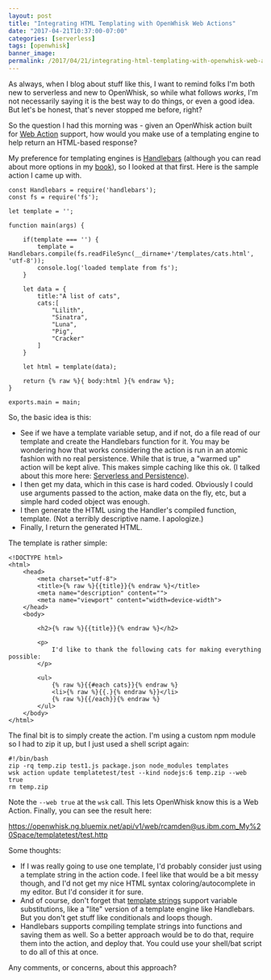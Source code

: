 ```yaml
---
layout: post
title: "Integrating HTML Templating with OpenWhisk Web Actions"
date: "2017-04-21T10:37:00-07:00"
categories: [serverless]
tags: [openwhisk]
banner_image: 
permalink: /2017/04/21/integrating-html-templating-with-openwhisk-web-actions
---
```


As always, when I blog about stuff like this, I want to remind folks I'm both new to serverless and new to OpenWhisk, so while what follows *works*, I'm not necessarily saying it is the best way to do things, or even a good idea. But let's be honest, that's never stopped me before, right?

So the question I had this morning was - given an OpenWhisk action built for [Web Action](https://console.ng.bluemix.net/docs/openwhisk/openwhisk_webactions.html#openwhisk_webactions) support, how would you make use of a templating engine to help return an HTML-based response?

My preference for templating engines is [Handlebars](http://handlebarsjs.com/) (although you can read about more options in my [book](https://www.amazon.com/gp/product/1491935111/ref=as_li_tl?ie=UTF8&tag=raymondcamd06-20&camp=1789&creative=9325&linkCode=as2&creativeASIN=1491935111&linkId=239944c4f3cbf1e35ce47f4eb857b2a7)), so I looked at that first. Here is the sample action I came up with.

<pre><code class="language-javascript">const Handlebars = require('handlebars');
const fs = require('fs');

let template = '';

function main(args) {

	if(template === '') {
		template = Handlebars.compile(fs.readFileSync(__dirname+'/templates/cats.html', 'utf-8'));
		console.log('loaded template from fs');
	}

	let data = {
		title:"A list of cats",
		cats:[
			"Lilith",
			"Sinatra",
			"Luna",
			"Pig",
			"Cracker"
		]
	}

	let html = template(data);

	return {% raw %}{ body:html }{% endraw %};
}

exports.main = main;
</code></pre>

So, the basic idea is this:

* See if we have a template variable setup, and if not, do a file read of our template and create the Handlebars function for it. You may be wondering how that works considering the action is run in an atomic fashion with no real persistence. While that is true, a "warmed up" action will be kept alive. This makes simple caching like this ok. (I talked about this more here: [Serverless and Persistence](https://www.raymondcamden.com/2017/02/09/serverless-and-persistence)).
* I then get my data, which in this case is hard coded. Obviously I could use arguments passed to the action, make data on the fly, etc, but a simple hard coded object was enough.
* I then generate the HTML using the Handler's compiled function, template. (Not a terribly descriptive name. I apologize.) 
* Finally, I return the generated HTML.

The template is rather simple:

<pre><code class="language-markup">&lt;!DOCTYPE html&gt;
&lt;html&gt;
	&lt;head&gt;
		&lt;meta charset=&quot;utf-8&quot;&gt;
		&lt;title&gt;{% raw %}{{title}}{% endraw %}&lt;&#x2F;title&gt;
		&lt;meta name=&quot;description&quot; content=&quot;&quot;&gt;
		&lt;meta name=&quot;viewport&quot; content=&quot;width=device-width&quot;&gt;
	&lt;&#x2F;head&gt;
	&lt;body&gt;

		&lt;h2&gt;{% raw %}{{title}}{% endraw %}&lt;&#x2F;h2&gt;
		
		&lt;p&gt;
			I&#x27;d like to thank the following cats for making everything possible:
		&lt;&#x2F;p&gt;

		&lt;ul&gt;
			{% raw %}{{#each cats}}{% endraw %}
			&lt;li&gt;{% raw %}{{.}{% endraw %}}&lt;&#x2F;li&gt;
			{% raw %}{{&#x2F;each}}{% endraw %}
		&lt;&#x2F;ul&gt;
	&lt;&#x2F;body&gt;
&lt;&#x2F;html&gt;
</code></pre>

The final bit is to simply create the action. I'm using a custom npm module so I had to zip it up, but I just used a shell script again:

<pre><code class="language-markup">#!/bin/bash
zip -rq temp.zip test1.js package.json node_modules templates
wsk action update templatetest/test --kind nodejs:6 temp.zip --web true
rm temp.zip
</code></pre>

Note the `--web true` at the `wsk` call. This lets OpenWhisk know this is a Web Action. Finally, you can see the result here:

https://openwhisk.ng.bluemix.net/api/v1/web/rcamden@us.ibm.com_My%20Space/templatetest/test.http

Some thoughts:

* If I was really going to use one template, I'd probably consider just using a template string in the action code. I feel like that would be a bit messy though, and I'd not get my nice HTML syntax coloring/autocomplete in my editor. But I'd consider it for sure.
* And of course, don't forget that [template strings](https://developer.mozilla.org/en-US/docs/Web/JavaScript/Reference/Template_literals) support variable substitutions, like a "lite" version of a template engine like Handlebars. But you don't get stuff like conditionals and loops though.
* Handlebars supports compiling template strings into functions and saving them as well. So a better approach would be to do that, require them into the action, and deploy that. You could use your shell/bat script to do all of this at once.

Any comments, or concerns, about this approach?